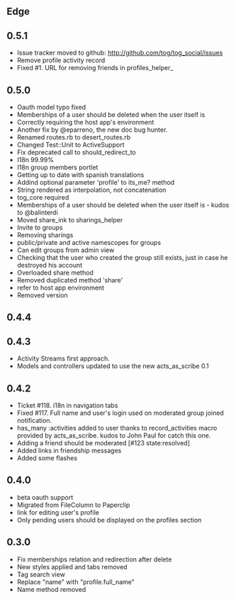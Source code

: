 Edge
----

0.5.1
----

* Issue tracker moved to github: http://github.com/tog/tog_social/issues 
* Remove profile activity record
* Fixed #1. URL for removing friends in profiles_helper_

0.5.0
----
* Oauth model typo fixed
* Memberships of a user should be deleted when the user itself is
* Correctly requiring the host app's environment
* Another fix by @eparreno, the new doc bug hunter.
* Renamed routes.rb to desert_routes.rb
* Changed Test::Unit to ActiveSupport
* Fix deprecated call to should_redirect_to
* I18n 99.99%
* I18n group members portlet
* Getting up to date with spanish translations
* Addind optional parameter 'profile' to its_me? method
* String rendered as interpolation, not concatenation
* tog_core required
* Memberships of a user should be deleted when the user itself is - kudos to @balinterdi
* Moved share_ink to sharings_helper
* Invite to groups
* Removing sharings
* public/private and active namescopes for groups
* Can edit groups from admin view
* Checking that the user who created the group still exists, just in case he destroyed his account
* Overloaded share method
* Removed duplicated method 'share'
* refer to host app environment
* Removed version

0.4.4
----

0.4.3
----
* Activity Streams first approach.
* Models and controllers updated to use the new acts_as_scribe 0.1 

0.4.2
----
* Ticket #118. i18n in navigation tabs
* Fixed #117. Full name and user's login used on moderated group joined notification.
* has_many :activities added to user thanks to record\_activities macro provided by acts\_as\_scribe. kudos to John Paul for catch this one.
* Adding a friend should be moderated [#123 state:resolved]
* Added links in friendship messages
* Added some flashes

0.4.0
----
* beta oauth support
* Migrated from FileColumn to Paperclip
* link for editing user's profile
* Only pending users should be displayed on the profiles section


0.3.0
----
* Fix memberships relation and redirection after delete
* New styles applied and tabs removed
* Tag search view
* Replace "name" with "profile.full_name"
* Name method removed